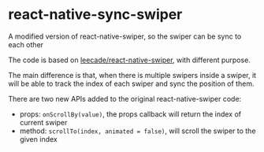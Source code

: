 # react-native-sync-swiper

A modified version of react-native-swiper, so the swiper can be sync to each other

The code is based on [leecade/react-native-swiper](https://github.com/leecade/react-native-swiper), with different purpose.

The main difference is that, when there is multiple swipers inside a swiper, it will be able to track the index of each swiper and sync the position of them.

There are two new APIs added to the original react-native-swiper code:

- props: ```onScrollBy(value)```, the props callback will return the index of current swiper
- method: ```scrollTo(index, animated = false)```, will scroll the swiper to the given index 



